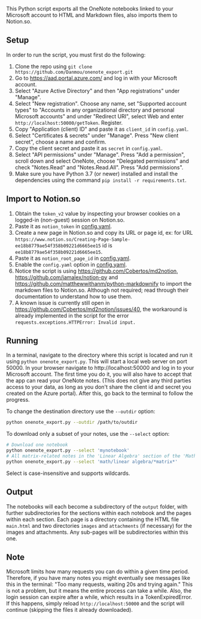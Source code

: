 This Python script exports all the OneNote notebooks linked to your Microsoft account to HTML and Markdown files, also imports them to Notion.so.

## Setup
In order to run the script, you must first do the following:
1. Clone the repo using `git clone https://github.com/Danmou/onenote_export.git`
2. Go to https://aad.portal.azure.com/ and log in with your Microsoft account.
3. Select "Azure Active Directory" and then "App registrations" under "Manage".
4. Select "New registration". Choose any name, set "Supported account types" to "Accounts in any 
   organizational directory and personal Microsoft accounts" and under "Redirect URI", select Web 
   and enter `http://localhost:50000/getToken`. Register.
5. Copy "Application (client) ID" and paste it as `client_id` in `config.yaml`.
6. Select "Certificates & secrets" under "Manage". Press "New client secret", choose a name and 
   confirm.
7. Copy the client secret and paste it as `secret` in `config.yaml`.
8. Select "API permissions" under "Manage". Press "Add a permission", scroll down and select OneNote, 
   choose "Delegated permissions" and check "Notes.Read" and "Notes.Read.All". Press "Add 
   permissions".
9. Make sure you have Python 3.7 (or newer) installed and install the dependencies using the command 
   `pip install -r requirements.txt`.

## Import to Notion.so
1. Obtain the `token_v2` value by inspecting your browser cookies on a logged-in (non-guest) session on Notion.so.
2. Paste it as `notion_token` in [config.yaml](./config.yaml).
3. Create a new page in Notion.so and copy its URL or page id, ex: for URL `https://www.notion.so/Creating-Page-Sample-ee18b8779ae54f358b09221d6665ee15` id is `ee18b8779ae54f358b09221d6665ee15`.
4. Paste it as `notion_root_page_id` in  [config.yaml](./config.yaml).
5. Enable the `config.yaml` option in  [config.yaml](./config.yaml).
6. Notice the script is using https://github.com/Cobertos/md2notion, https://github.com/jamalex/notion-py and https://github.com/matthewwithanm/python-markdownify to import the markdown files to Notion.so. Although not required; read through their documentation to understand how to use them.
7. A known issue is currently still open in https://github.com/Cobertos/md2notion/issues/40, the workaround is already implemented in the script for the error `requests.exceptions.HTTPError: Invalid input.`

## Running
In a terminal, navigate to the directory where this script is located and run it using 
`python onenote_export.py`. This will start a local web server on port 50000. 
In your browser navigate to http://localhost:50000 and log in to your Microsoft account. 
The first time you do it, you will also have to accept that the app can read your OneNote notes. 
(This does not give any third parties access to your data, as long as you don't share the client id 
and secret you created on the Azure portal). After this, go back to the terminal to follow the progress.

To change the destination directory use the `--outdir` option:
```bash
python onenote_export.py --outdir /path/to/outdir
```

To download only a subset of your notes, use the `--select` option:
```bash
# Download one notebook
python onenote_export.py --select 'mynotebook'
# All matrix-related notes in the 'Linear Algebra' section of the 'Math' notebook.
python onenote_export.py --select 'math/linear algebra/*matrix*'
```
Select is case-insensitive and supports wildcards.

## Output
The notebooks will each become a subdirectory of the `output` folder, with further subdirectories 
for the sections within each notebook and the pages within each section. Each page is a directory 
containing the HTML file `main.html` and two directories `images` and `attachments` (if necessary) 
for the images and attachments. Any sub-pages will be subdirectories within this one.

## Note
Microsoft limits how many requests you can do within a given time period. Therefore, if you have many 
notes you might eventually see messages like this in the terminal: "Too many requests, waiting 20s and 
trying again." This is not a problem, but it means the entire process can take a while. Also, the login 
session can expire after a while, which results in a TokenExpiredError. If this happens, simply reload 
`http://localhost:50000` and the script will continue (skipping the files it already downloaded).
